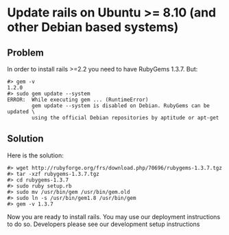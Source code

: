 Update rails on Ubuntu \>= 8.10 (and other Debian based systems)
================================================================

Problem
-------

In order to install rails \>=2.2 you need to have RubyGems 1.3.7. But:

    #> gem -v
    1.2.0
    #> sudo gem update --system
    ERROR:  While executing gem ... (RuntimeError)
            gem update --system is disabled on Debian. RubyGems can be updated \
            using the official Debian repositories by aptitude or apt-get

Solution
--------

Here is the solution:

    #> wget http://rubyforge.org/frs/download.php/70696/rubygems-1.3.7.tgz
    #> tar -xzf rubygems-1.3.7.tgz
    #> cd rubygems-1.3.7
    #> sudo ruby setup.rb
    #> sudo mv /usr/bin/gem /usr/bin/gem.old
    #> sudo ln -s /usr/bin/gem1.8 /usr/bin/gem
    #> gem -v 1.3.7

Now you are ready to install rails. You may use our deployment instructions to do so. Developers please see our development setup instructions